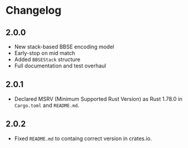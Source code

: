 # Changelog

## 2.0.0

- New stack-based BBSE encoding model
- Early-stop on mid match
- Added `BBSEStack` structure
- Full documentation and test overhaul

## 2.0.1

- Declared MSRV (Minimum Supported Rust Version) as Rust 1.78.0 in `Cargo.toml` and `README.md`.

## 2.0.2

- Fixed `README.md` to containg correct version in crates.io.

